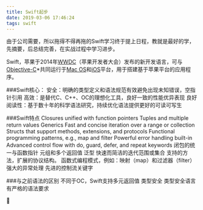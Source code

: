 ```yaml
---
title: Swift起步
date: 2019-03-06 17:46:24
tags: swift
---
```


由于公司需要，所以拖得不得再拖的Swift学习终于提上日程，教就是最好的学，先摘要，后总结完善，在实战过程中学习进步。

Swift，苹果于2014年[WWDC](https://baike.baidu.com/item/WWDC)（苹果开发者大会）发布的新开发语言，可与[Objective-C](https://baike.baidu.com/item/Objective-C)*共同运行于[Mac OS](https://baike.baidu.com/item/Mac%20OS)和[iOS](https://baike.baidu.com/item/iOS/45705)平台，用于搭建基于苹果平台的应用程序。


###Swift核心：
安全：明确的类型定义和语法规范有效避免出现未知错误，空指针引用
高效：是替代C、C++、OC的理想化工具，良好一致的性能优异表现
良好阅读性：基于数十年的科学语法研究，持续优化语法提供更好的可读可写生

###Swift特点
Closures unified with function pointers
Tuples and multiple return values
Generics
Fast and concise iteration over a range or collection
Structs that support methods, extensions, and protocols
Functional programming patterns, e.g., map and filter
Powerful error handling built-in
Advanced control flow with do, guard, defer, and repeat keywords
闭包的统一与函数指针
元组和多个返回值
泛型
快速而简洁的迭代范围或集合
支持的方法，扩展的协议结构。
函数式编程模式，例如：映射（map）和过滤器（filter）
强大的异常处理
先进的控制流关键字

###与之前语法的区别
不同于OC，Swift支持多元返回值 
类型安全
类型安全语言有严格的语法要求


